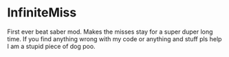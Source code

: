 # InfiniteMiss
First ever beat saber mod. Makes the misses stay for a super duper long time.
If you find anything wrong with my code or anything and stuff pls help I am a stupid piece of dog poo.
